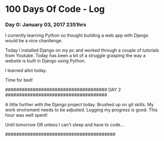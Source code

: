 # 100 Days Of Code - Log

### Day 0: January 03, 2017 2351hrs

I currently learning Python so thought building a web app with Django would be a nice chanllenge.

Today I installed Django on my pc and worked through a couple of tutorials from Youtube. Today has been a
bit of a struggle grasping the way a website is built in Django using Python. 

I learned allot today.

Time for bed!

#####################################
DAY 2
#####################################

A little further with the Django project today. Brushed up on git skills.
My work enviroment needs to be adjusted.
Logging my progress is good. This hour was well spent!

Until tomorrow OR unless I can't sleep and have to code...

########################################